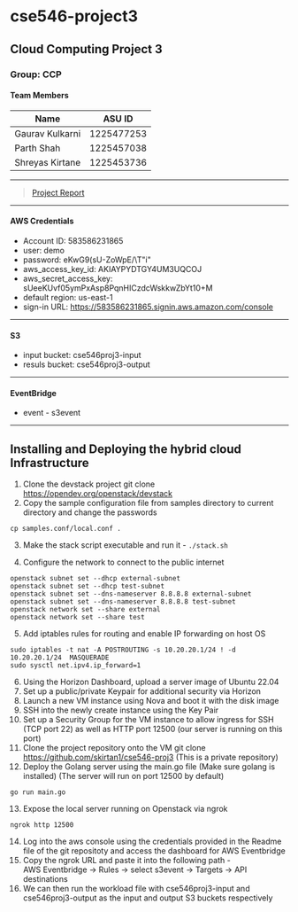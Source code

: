 # cse546-project3

## Cloud Computing Project 3

### Group: CCP

#### Team Members

| Name  | ASU ID  |
|---|---|
| Gaurav Kulkarni  |  1225477253 |
| Parth Shah | 1225457038 |
| Shreyas Kirtane | 1225453736 |

-----

> [Project Report](https://drive.google.com/file/d/1R3JobhemUxeN-MtCeG033-SPEk1DUwf4/view?usp=sharing)

-----

#### AWS Credentials

* Account ID: 583586231865
* user: demo
* password: eKwG9(sU-ZoWpE/\T"i"
* aws_access_key_id: AKIAYPYDTGY4UM3UQCOJ
* aws_secret_access_key: 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
* default region: us-east-1
* sign-in URL: https://583586231865.signin.aws.amazon.com/console

-----

#### S3

* input bucket: cse546proj3-input
* resuls bucket: cse546proj3-output

------
#### EventBridge

* event - s3event

------

## Installing and Deploying the hybrid cloud Infrastructure
1.	Clone the devstack project
git clone https://opendev.org/openstack/devstack
2.	Copy the sample configuration file from samples directory to current directory and change the passwords
```
cp samples.conf/local.conf .
```
3.	Make the stack script executable and run it - ```./stack.sh```

4.	Configure the network to connect to the public internet
```
openstack subnet set --dhcp external-subnet
openstack subnet set --dhcp test-subnet
openstack subnet set --dns-nameserver 8.8.8.8 external-subnet
openstack subnet set --dns-nameserver 8.8.8.8 test-subnet
openstack network set --share external
openstack network set --share test
```
5.	Add iptables rules for routing and enable IP forwarding on host OS
```
sudo iptables -t nat -A POSTROUTING -s 10.20.20.1/24 ! -d 10.20.20.1/24  MASQUERADE
sudo sysctl net.ipv4.ip_forward=1
```
6.	Using the Horizon Dashboard, upload a server image of Ubuntu 22.04
7.	Set up a public/private Keypair for additional security via Horizon
8.	Launch a new VM instance using Nova and boot it with the disk image
9.	SSH into the newly create instance using the Key Pair 
10.	Set up a Security Group for the VM instance to allow ingress for SSH (TCP port 22) as well as HTTP port 12500 (our server is running on this port)
11.	Clone the project repository onto the VM
git clone https://github.com/skirtan1/cse546-proj3 (This is a private repository)
12.	Deploy the Golang server using the main.go file (Make sure golang is installed) (The server will run on port 12500 by default)
```
go run main.go
```
13.	Expose the local server running on Openstack via ngrok
```
ngrok http 12500
```
14.	Log into the aws console using the credentials provided in the Readme file of the git repositoty and access the dashboard for AWS Eventbridge 
15.	Copy the ngrok URL and paste it into the following path -  
AWS Eventbridge -> Rules -> select s3event -> Targets -> API destinations
16.	We can then run the workload file with cse546proj3-input and cse546proj3-output as the input and output S3 buckets respectively

